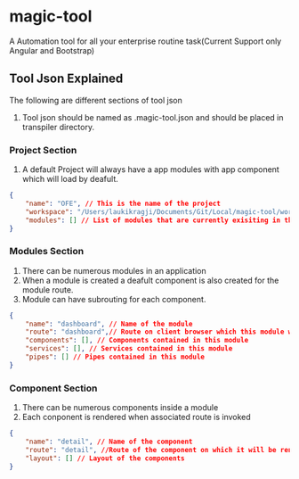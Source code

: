 # magic-tool
A Automation tool for all your enterprise routine task(Current Support only Angular and Bootstrap)

## Tool Json Explained
The following are different sections of tool json
1. Tool json should be named as .magic-tool.json and should be placed in transpiler directory.

### Project Section
1. A default Project will always have a app modules with app component which will load by deafult.
```json
{
    "name": "OFE", // This is the name of the project
    "workspace": "/Users/laukikragji/Documents/Git/Local/magic-tool/workspace", //This is the workspace where the project will be created
    "modules": [] // List of modules that are currently exisiting in the project
}
```

### Modules Section
1. There can be numerous modules in an application
2. When a module is created a deafult component is also created for the module route.
3. Module can have subrouting for each component. 
```json
{
    "name": "dashboard", // Name of the module
    "route": "dashboard",// Route on client browser which this module will load
    "components": [], // Components contained in this module
    "services": [], // Services contained in this module
    "pipes": [] // Pipes contained in this module
}
```

### Component Section
1. There can be numerous components inside a module
2. Each conponent is rendered when associated route is invoked
```json
{
    "name": "detail", // Name of the component
    "route": "detail", //Route of the component on which it will be rendered
    "layout": [] // Layout of the components
}
```
